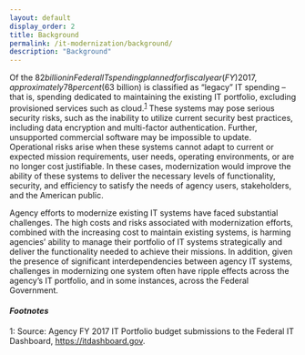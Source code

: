 ```yaml
---
layout: default
display_order: 2
title: Background
permalink: /it-modernization/background/
description: "Background"
---
```


Of the $82 billion in Federal IT spending planned for fiscal year (FY) 2017, approximately 78 percent ($63 billion) is classified as “legacy” IT spending – that is, spending dedicated to maintaining the existing IT portfolio, excluding provisioned services such as cloud.<sup>[1](#myfootnote1)</sup>  These systems may pose serious security risks, such as the inability to utilize current security best practices, including data encryption and multi-factor authentication. Further, unsupported commercial software may be impossible to update. Operational risks arise when these systems cannot adapt to current or expected mission requirements, user needs, operating environments, or are no longer cost justifiable. In these cases, modernization would improve the ability of these systems to deliver the necessary levels of functionality, security, and efficiency to satisfy the needs of agency users, stakeholders, and the American public.

Agency efforts to modernize existing IT systems have faced substantial challenges. The high costs and risks associated with modernization efforts, combined with the increasing cost to maintain existing systems, is harming agencies’ ability to manage their portfolio of IT systems strategically and deliver the functionality needed to achieve their missions.  In addition, given the presence of significant interdependencies between agency IT systems, challenges in modernizing one system often have ripple effects across the agency’s IT portfolio, and in some instances, across the Federal Government.

#### *Footnotes*
<a name="myfootnote1">1</a>: Source: Agency FY 2017 IT Portfolio budget submissions to the Federal IT Dashboard, https://itdashboard.gov.
